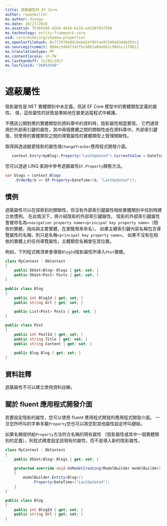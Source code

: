 ```yaml
---
title: 遮蔽屬性的 EF Core
author: rowanmiller
ms.author: divega
ms.date: 10/27/2016
ms.assetid: 75369266-d2b9-4416-b118-ed238f81f599
ms.technology: entity-framework-core
uid: core/modeling/shadow-properties
ms.openlocfilehash: 8c7f70789ddc6ebd24f9bfae931069834db593c2
ms.sourcegitcommit: 860ec5d047342fbc4063a0de881c9861cc1f8813
ms.translationtype: MT
ms.contentlocale: zh-TW
ms.lasthandoff: 11/05/2017
ms.locfileid: "26053548"
---
```

# <a name="shadow-properties"></a>遮蔽屬性

陰影屬性是.NET 實體類別中未定義，但該 EF Core 模型中的實體類型定義的屬性。 值，這些屬性的狀態是單純地在變更追蹤程式中維護。

不應該公開對應的實體類型的資料庫中的資料時，陰影屬性相當實用。 它們通常用於外部索引鍵的屬性，其中兩個實體之間的關聯性由在資料庫中，外部索引鍵值，但使用的實體類型之間的導覽屬性的實體類型上管理關聯性。

取得與透過變更陰影的屬性值`ChangeTracker`應用程式開發介面。

``` csharp
   context.Entry(myBlog).Property("LastUpdated").CurrentValue = DateTime.Now;
```

您可以透過 LINQ 查詢中參考遮蔽屬性`EF.Property`靜態方法。

``` csharp
var blogs = context.Blogs
    .OrderBy(b => EF.Property<DateTime>(b, "LastUpdated"));
```

## <a name="conventions"></a>慣例

遮蔽屬性可以在探索到的關聯性，但沒有外部索引鍵屬性相依實體類別中找到時建立依慣例。 在此情況下，將介紹陰影的外部索引鍵屬性。 陰影的外部索引鍵屬性會被命名為`<navigation property name><principal key property name>`（相依的實體，指向與主要實體，在瀏覽用來命名）。 如果主體索引鍵內容名稱包含導覽屬性的名稱，則只是名稱`<principal key property name>`。 如果不沒有在相依的實體上的任何導覽屬性，主體類型名稱會在其位置。

例如，下列程式碼清單會導致`BlogId`陰影屬性所導入`Post`實體。

<!-- [!code-csharp[Main](samples/core/Modeling/Conventions/Samples/ShadowForeignKey.cs)] -->
``` csharp
class MyContext : DbContext
{
    public DbSet<Blog> Blogs { get; set; }
    public DbSet<Post> Posts { get; set; }
}

public class Blog
{
    public int BlogId { get; set; }
    public string Url { get; set; }

    public List<Post> Posts { get; set; }
}

public class Post
{
    public int PostId { get; set; }
    public string Title { get; set; }
    public string Content { get; set; }

    public Blog Blog { get; set; }
}
```

## <a name="data-annotations"></a>資料註釋

遮蔽屬性不可以建立使用資料註解。

## <a name="fluent-api"></a>關於 fluent 應用程式開發介面

若要設定陰影的屬性，您可以使用 fluent 應用程式開發的應用程式開發介面。 一旦您所呼叫的字串多載`Property`您也可以將您對其他屬性設定呼叫鏈結。

如果名稱提供給`Property`方法符合名稱的現有屬性 （陰影屬性或其中一個實體類別的定義），則程式碼會設定該現有的屬性，而不是導入新的陰影屬性。

<!-- [!code-csharp[Main](samples/core/Modeling/FluentAPI/Samples/ShadowProperty.cs?highlight=7,8)] -->
``` csharp
class MyContext : DbContext
{
    public DbSet<Blog> Blogs { get; set; }

    protected override void OnModelCreating(ModelBuilder modelBuilder)
    {
        modelBuilder.Entity<Blog>()
            .Property<DateTime>("LastUpdated");
    }
}

public class Blog
{
    public int BlogId { get; set; }
    public string Url { get; set; }
}
```
